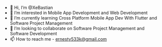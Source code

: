 - 👋 Hi, I’m @XeBastian
- 👀 I’m interested in Mobile App Development and Web Development
- 🌱 I’m currently learning Cross Platform Mobile App Dev With Flutter and
Software Project Management 
- 💞️ I’m looking to collaborate on Software Project Management and Software Development
- 📫 How to reach me - ernesty533k@gmail.com

<!---
XeBastian/XeBastian is a ✨ special ✨ repository because its `README.md` (this file) appears on your GitHub profile.
You can click the Preview link to take a look at your changes.
--->
